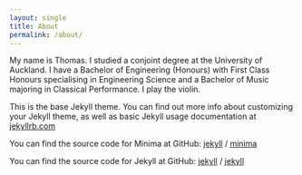 ```yaml
---
layout: single
title: About
permalink: /about/
---
```


My name is Thomas.
I studied a conjoint degree at the University of Auckland.
I have a Bachelor of Engineering (Honours) with First Class Honours specialising in Engineering Science and a Bachelor of Music majoring in Classical Performance. I play the violin.



This is the base Jekyll theme. You can find out more info about customizing your Jekyll theme, as well as basic Jekyll usage documentation at [jekyllrb.com](https://jekyllrb.com/)

You can find the source code for Minima at GitHub:
[jekyll][jekyll-organization] /
[minima](https://github.com/jekyll/minima)

You can find the source code for Jekyll at GitHub:
[jekyll][jekyll-organization] /
[jekyll](https://github.com/jekyll/jekyll)

[jekyll-organization]: https://github.com/jekyll

